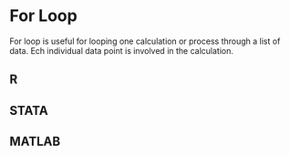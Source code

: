 # For Loop

For loop is useful for looping one calculation or process through a list of data. Ech individual data point is involved in the calculation.

## R

## STATA

## MATLAB
